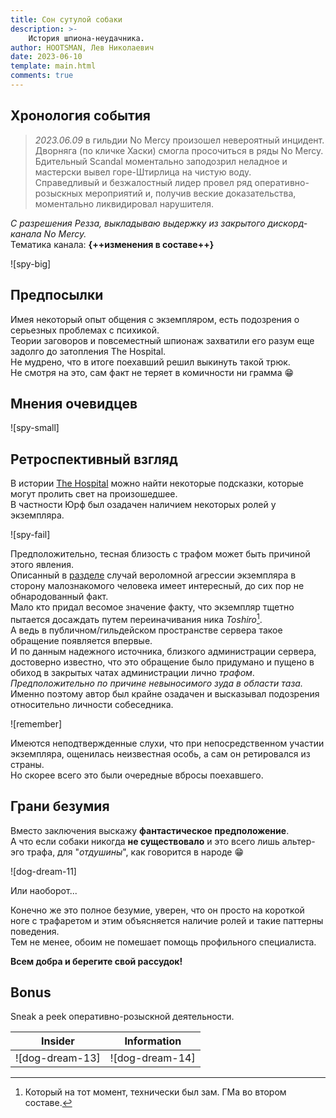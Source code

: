 ```yaml
---
title: Сон сутулой собаки
description: >-
    История шпиона-неудачника.
author: HOOTSMAN, Лев Николаевич
date: 2023-06-10
template: main.html
comments: true
---
```

## Хронология события

> _2023.06.09_ в гильдии No Mercy произошел невероятный инцидент.  
> Дворняга (по кличке Хаски) смогла просочиться в ряды No Mercy.  
> Бдительный Scandal моментально заподозрил неладное и мастерски вывел горе-Штирлица на чистую воду.  
> Справедливый и безжалостный лидер провел ряд оперативно-розыскных мероприятий и, получив веские доказательства, моментально ликвидировал нарушителя.

_С разрешения Резза, выкладываю выдержку из закрытого дискорд-канала No Mercy._  
Тематика канала: **{++изменения в составе++}**

<!-- more -->
![spy-big]

## Предпосылки

Имея некоторый опыт общения с экземпляром, есть подозрения о серьезных проблемах с психикой.  
Теории заговоров и повсеместный шпионаж захватили его разум еще задолго до затопления The Hospital.  
Не мудрено, что в итоге поехавший решил выкинуть такой трюк.  
Не смотря на это, сам факт не теряет в комичности ни грамма :grin:

## Мнения очевидцев

![spy-small]

## Ретроспективный взгляд

В истории [The Hospital](th-retirement.md) можно найти некоторые подсказки, которые могут пролить свет на произошедшее.  
В частности Юрф был озадачен наличием некоторых ролей у экземпляра.

![spy-fail]

Предположительно, тесная близость с трафом может быть причиной этого явления.  
Описанный в [разделе](th-retirement.md#ps) случай вероломной агрессии экземпляра в сторону малознакомого человека имеет интересный, до сих пор не обнародованный факт.  
Мало кто придал весомое значение факту, что экземпляр тщетно пытается досаждать путем переиначивания ника _Toshiro_[^zam].  
А ведь в публичном/гильдейском пространстве сервера такое обращение появляется впервые.  
И по данным надежного источника, близкого администрации сервера, достоверно известно, что это обращение было придумано и пущено в обиход в закрытых чатах администрации лично _трафом_.  
_Предположительно по причине невыносимого зуда в области таза._  
Именно поэтому автор был крайне озадачен и высказывал подозрения относительно личности собеседника.

[^zam]: Который на тот момент, технически был зам. ГМа во втором составе.

![remember]

Имеются неподтвержденные слухи, что при непосредственном участии экземпляра, ощенилась неизвестная особь, а сам он ретировался из страны.  
Но скорее всего это были очередные вбросы поехавшего.

## Грани безумия

Вместо заключения выскажу **фантастическое предположение**.  
А что если собаки никогда **не существовало** и это всего лишь альтер-эго трафа, для "_отдушины_", как говорится в народе :grin:

![dog-dream-11]

Или наоборот...

Конечно же это полное безумие, уверен, что он просто на короткой ноге с трафаретом и этим объясняется наличие ролей и такие паттерны поведения.  
Тем не менее, обоим не помешает помощь профильного специалиста.

**Всем добра и берегите свой рассудок!**

## Bonus

Sneak a peek оперативно-розыскной деятельности.

| Insider         | Information     |
| --------------- | --------------- |
| ![dog-dream-13] | ![dog-dream-14] |
